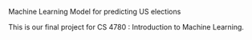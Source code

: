Machine Learning Model for predicting US elections

This is our final project for CS 4780 : Introduction to Machine Learning.
